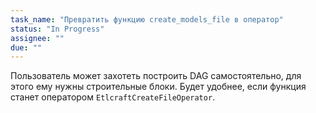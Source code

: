 ```yaml
---
task_name: "Превратить функцию create_models_file в оператор"
status: "In Progress"
assignee: ""
due: ""
---
```

Пользователь может захотеть построить DAG самостоятельно, для этого ему нужны строительные блоки. Будет удобнее, если функция станет оператором `EtlcraftCreateFileOperator`.